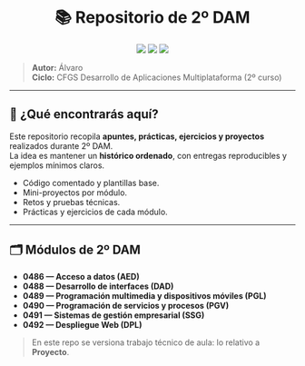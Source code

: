 <!-- Banner -->
<h1 align="center">📚 Repositorio de 2º DAM</h1>
<p align="center">
  <img src="https://img.shields.io/badge/DAM-2º-1f6feb" />
  <img src="https://img.shields.io/badge/Stack-Java%20%7C%20PHP%20%7C%20Android%20%7C%20UX-orange" />
  <img src="https://img.shields.io/badge/PRs-welcome-brightgreen" />
</p>

> **Autor:** Álvaro  
> **Ciclo:** CFGS Desarrollo de Aplicaciones Multiplataforma (2º curso)  

---

## 🧭 ¿Qué encontrarás aquí?

Este repositorio recopila **apuntes, prácticas, ejercicios y proyectos** realizados durante 2º DAM.  
La idea es mantener un **histórico ordenado**, con entregas reproducibles y ejemplos mínimos claros.

- Código comentado y plantillas base.
- Mini-proyectos por módulo.
- Retos y pruebas técnicas.
- Prácticas y ejercicios de cada módulo.

---

## 🗂️ Módulos de 2º DAM

- **0486 — Acceso a datos (AED)**
- **0488 — Desarrollo de interfaces (DAD)**
- **0489 — Programación multimedia y dispositivos móviles (PGL)**
- **0490 — Programación de servicios y procesos (PGV)**
- **0491 — Sistemas de gestión empresarial (SSG)**
- **0492 — Despliegue Web (DPL)**

> En este repo se versiona trabajo técnico de aula: lo relativo a **Proyecto**.